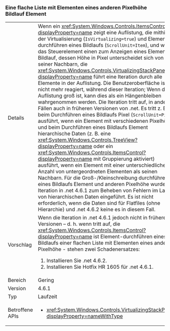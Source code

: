 ### <a name="item-scrolling-a-flat-list-with-items-of-different-pixel-height"></a>Eine flache Liste mit Elementen eines anderen Pixelhöhe Bildlauf Element

|   |   |
|---|---|
|Details|Wenn ein <xref:System.Windows.Controls.ItemsControl?displayProperty=name> zeigt eine Auflistung, die mithilfe der Virtualisierung (<code>IsVirtualizing=true</code>) und Element - durchführen eines Bildlaufs (<code>ScrollUnit=Item</code>), und wenn das Steuerelement einen zum Anzeigen eines Elements Bildlauf, dessen Höhe in Pixel unterscheidet sich von seiner Nachbarn, die <xref:System.Windows.Controls.VirtualizingStackPanel?displayProperty=name> führt eine Iteration durch alle Elemente in der Auflistung. Die Benutzeroberfläche ist nicht mehr reagiert, während dieser Iteration; Wenn die Auflistung groß ist, kann dies als ein Hängenbleiben wahrgenommen werden. Die Iteration tritt auf, in anderen Fällen auch in früheren Versionen von .net. Es tritt z. B. beim Durchführen eines Bildlaufs Pixel (<code>ScrollUnit=Pixel</code>) ausführt, wenn ein Element mit verschiedenen Pixelhöhe und beim Durchführen eines Bildlaufs Element hierarchische Daten (z. B. eine <xref:System.Windows.Controls.TreeView?displayProperty=name> oder ein <xref:System.Windows.Controls.ItemsControl?displayProperty=name> mit Gruppierung aktiviert) ausführt, wenn ein Element mit einer unterschiedliche Anzahl von untergeordneten Elementen als seinen Nachbarn. Für die Groß-/Kleinschreibung durchführen eines Bildlaufs Element und anderen Pixelhöhe wurde die Iteration in .net 4.6.1 zum Beheben von Fehlern im Layout von hierarchischen Daten eingeführt.  Es ist nicht erforderlich, wenn die Daten sind für Flatfiles (ohne Hierarchie) und .net 4.6.2 keine es in diesem Fall.|
|Vorschlag|Wenn die Iteration in .net 4.6.1 jedoch nicht in früheren Versionen – d. h. wenn tritt auf, die <xref:System.Windows.Controls.ItemsControl?displayProperty=name> ist Element-durchführen eines Bildlaufs einer flachen Liste mit Elementen eines anderen Pixelhöhe - stehen zwei Schadenersatzes:<ol><li>Installieren Sie .net 4.6.2.</li><li>Installieren Sie Hotfix HR 1605 für .net 4.6.1.</li></ol>|
|Bereich|Gering|
|Version|4.6.1|
|Typ|Laufzeit|
|Betroffene APIs|<ul><li><xref:System.Windows.Controls.VirtualizingStackPanel?displayProperty=nameWithType></li></ul>|

